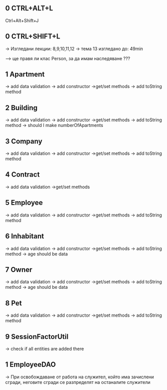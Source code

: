 ## **0** CTRL+ALT+L
Ctrl+Alt+Shift+J
## **0** CTRL+SHIFT+L

-> Изгледани лекции: 8,9,10,11,12
-> тема 13 изгледано до: 49min

--> ще правя ли клас Person, за да имам наследяване ???

## **1** Apartment

-> add data validation
-> add constructor
->get/set methods
-> add toString method

## **2** Building

-> add data validation
-> add constructor
->get/set methods
-> add toString method
-> should I make numberOfApartments

## **3** Company

-> add data validation
-> add constructor
->get/set methods
-> add toString method

## **4** Contract

-> add data validation
->get/set methods

## **5** Employee

-> add data validation
-> add constructor
->get/set methods
-> add toString method

## **6** Inhabitant

-> add data validation
-> add constructor
->get/set methods
-> add toString method
-> age should be data

## **7** Owner

-> add data validation
-> add constructor
->get/set methods
-> add toString method
-> age should be data

## **8** Pet

-> add data validation
-> add constructor
->get/set methods
-> add toString method

## **9** SessionFactorUtil

-> check if all entities are added there

## **1** EmployeeDAO

-> При освобождаване от работа на служител, който има зачислени сгради,
неговите сгради се разпределят на останалите служители
